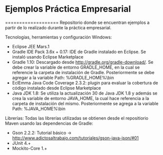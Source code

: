 # Ejemplos Práctica Empresarial
===================
Repositorio donde se encuentran ejemplos a partir de lo realizado durante la práctica empresarial.

Tecnologías, herramientas y configuración Windows:
* Eclipse JEE Mars.1
* Gradle IDE Pack 3.6x + 0.17: IDE de Gradle instalado en Eclipse. Se instaló usando Eclipse Marketplace
* Gradle 1.10: Descargado desde http://gradle.org/gradle-download/. Se debe crear la variable de entorno GRADLE_HOME, en la cual se referencie la carpeta de instalación de Gradle. Posteriormente se debe agregar a la variable Path: %GRADLE_HOME%\bin
* EclEmma Java Code Coverage 2.3.2: plugin para evaluar la cobertura de código instalado desde Eclipse Marketplace
* Java JDK 1.8: Se utiliza la actualización 30 de Java JDK 1.8 y además se crea la variable de entorno JAVA_HOME, la cual hace referencia a la carpeta de instalación del mismo. Posteriormente se agrega a la variable Path: %JAVA_HOME%\bin

Librerías: Todas las librerías utilizadas se obtienen desde el repositiorio Maven usando las dependencias de Gradle: 
* Gson 2.2.2: Tutorial básico -> http://www.adictosaltrabajo.com/tutoriales/gson-java-json/#01
* JUnit 4.+
* Mockito-Core 1.+
